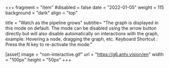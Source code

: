 +++
fragment = "item"
#disabled = false
date = "2022-01-05"
weight = 115
background = "dark"
align = "top"

title = "Watch as the pipeline grows"
subtitle= "The graph is displayed in this mode on default. The mode can be disabled using the arrow button directly but will also disable automatically on interactions with the graph, example: Hovering a node, dragging the graph, etc. Keyboard Shortcut : Press the N key to re-activate the mode."

[asset]
  image = "non-interactive.gif"
  url = "https://g6.antv.vision/en"
  width = "100px"
  height = "50px"
+++